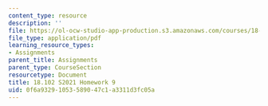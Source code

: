 ```yaml
---
content_type: resource
description: ''
file: https://ol-ocw-studio-app-production.s3.amazonaws.com/courses/18-102-introduction-to-functional-analysis-spring-2021/0f6a93291053589047c1a3311d3fc05a_MIT18_102s21_hw9.pdf
file_type: application/pdf
learning_resource_types:
- Assignments
parent_title: Assignments
parent_type: CourseSection
resourcetype: Document
title: 18.102 S2021 Homework 9
uid: 0f6a9329-1053-5890-47c1-a3311d3fc05a
---
```

